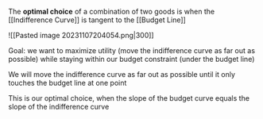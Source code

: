 The **optimal choice** of a combination of two goods is when the [[Indifference Curve]] is tangent to the [[Budget Line]]

![[Pasted image 20231107204054.png|300]]

Goal: we want to maximize utility (move the indifference curve as far out as possible) while staying within our budget constraint (under the budget line)

We will move the indifference curve as far out as possible until it only touches the budget line at one point

This is our optimal choice, when the slope of the budget curve equals the slope of the indifference curve

